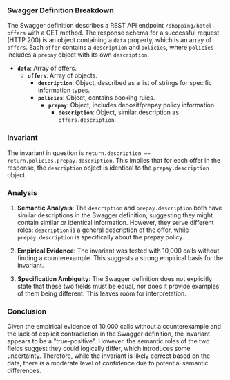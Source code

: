 ### Swagger Definition Breakdown

The Swagger definition describes a REST API endpoint `/shopping/hotel-offers` with a GET method. The response schema for a successful request (HTTP 200) is an object containing a `data` property, which is an array of `offers`. Each `offer` contains a `description` and `policies`, where `policies` includes a `prepay` object with its own `description`.

- **`data`**: Array of offers.
  - **`offers`**: Array of objects.
    - **`description`**: Object, described as a list of strings for specific information types.
    - **`policies`**: Object, contains booking rules.
      - **`prepay`**: Object, includes deposit/prepay policy information.
        - **`description`**: Object, similar description as `offers.description`.

### Invariant

The invariant in question is `return.description == return.policies.prepay.description`. This implies that for each offer in the response, the `description` object is identical to the `prepay.description` object.

### Analysis

1. **Semantic Analysis**: The `description` and `prepay.description` both have similar descriptions in the Swagger definition, suggesting they might contain similar or identical information. However, they serve different roles: `description` is a general description of the offer, while `prepay.description` is specifically about the prepay policy.

2. **Empirical Evidence**: The invariant was tested with 10,000 calls without finding a counterexample. This suggests a strong empirical basis for the invariant.

3. **Specification Ambiguity**: The Swagger definition does not explicitly state that these two fields must be equal, nor does it provide examples of them being different. This leaves room for interpretation.

### Conclusion

Given the empirical evidence of 10,000 calls without a counterexample and the lack of explicit contradiction in the Swagger definition, the invariant appears to be a "true-positive". However, the semantic roles of the two fields suggest they could logically differ, which introduces some uncertainty. Therefore, while the invariant is likely correct based on the data, there is a moderate level of confidence due to potential semantic differences.
